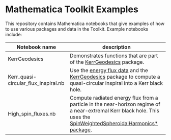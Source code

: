 # Mathematica Toolkit Examples

This repository contains Mathematica notebooks that give examples of how to use various packages and data in the Toolkit. Example notebooks include:


| Notebook name                         | description																										
|---------------------------------------|-----------------------------------------------------------------------------------------------------------------------|
| KerrGeodesics							| Demonstrates functions that are part of the [KerrGeodesics](http://bhptoolkit.org/KerrGeodesics/) package.												    |
| Kerr_quasi-circular_flux_inspiral.nb  | Use the [energy flux data](https://github.com/BlackHolePerturbationToolkit/CircularOrbitSelfForceData) and the [KerrGeodesics](http://bhptoolkit.org/KerrGeodesics/) package to compute a quasi-circular inspiral into a Kerr black hole. |
| High_spin_fluxes.nb					| Compute radiated energy flux from a particle in the near-horizon regime of a near-extremal Kerr black hole. This uses the [SpinWeightedSpheroidalHarmonics* package](http://bhptoolkit.org/SpinWeightedSpheroidalHarmonics/).		   |
